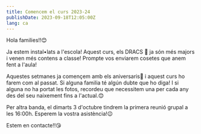 ```yaml
---
title: Comencem el curs 2023-24
publishDate: 2023-09-18T12:05:00Z
lang: ca
---
```


Hola families!!😊

Ja estem instal•lats a l'escola! Aquest curs, els DRACS 🐉 ja són més majors i venen més contens a classe! Prompte vos enviarem cosetes que anem fent a l'aula!

Aquestes setmanes ja començem amb els aniversaris🎂 i aquest curs ho farem com al passat. Si alguna familia té algún dubte que ho diga! I si alguna no ha portat les fotos, recordeu que necessitem una per cada any des del seu naixement fins a l'actual.😊

Per altra banda, el dimarts 3 d'octubre tindrem la primera reunió grupal a les 16:00h. Esperem la vostra asistència!😉

Estem en contacte!!😘
